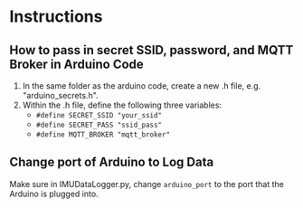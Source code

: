 # Instructions
## How to pass in secret SSID, password, and MQTT Broker in Arduino Code
1. In the same folder as the arduino code, create a new .h file, e.g. "arduino_secrets.h".
2. Within the .h file, define the following three variables:
   - `#define SECRET_SSID "your_ssid"`
   - `#define SECRET_PASS "ssid_pass"`
   - `#define MQTT_BROKER "mqtt_broker"`
## Change port of Arduino to Log Data
Make sure in IMUDataLogger.py, change `arduino_port` to the port that the Arduino is plugged into.
